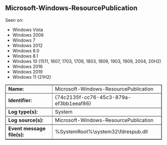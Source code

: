 ## Microsoft-Windows-ResourcePublication

Seen on:
* Windows Vista
* Windows 2008
* Windows 7
* Windows 2012
* Windows 8.0
* Windows 8.1
* Windows 10 (1511, 1607, 1703, 1709, 1803, 1809, 1903, 1909, 2004, 20H2)
* Windows 2016
* Windows 2019
* Windows 11 (21H2)

<table border="1" class="docutils">
  <tbody>
    <tr>
      <td><b>Name:</b></td>
      <td>Microsoft-Windows-ResourcePublication</td>
    </tr>
    <tr>
      <td><b>Identifier:</b></td>
      <td>{74c2135f-cc76-45c3-879a-ef3bb1eeaf86}</td>
    </tr>
    <tr>
      <td><b>Log type(s):</b></td>
      <td>System</td>
    </tr>
    <tr>
      <td><b>Log source(s):</b></td>
      <td>Microsoft-Windows-ResourcePublication</td>
    </tr>
    <tr>
      <td><b>Event message file(s):</b></td>
      <td>%SystemRoot%\system32\fdrespub.dll</td>
    </tr>
  </tbody>
</table>

&nbsp;

